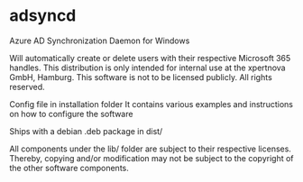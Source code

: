 # adsyncd
Azure AD Synchronization Daemon for Windows

Will automatically create or delete users with their respective Microsoft 365 handles.
This distribution is only intended for internal use at the xpertnova GmbH, Hamburg.
This software is not to be licensed publicly. All rights reserved.
	
Config file in installation folder
It contains various examples and instructions on how to configure the software
	
Ships with a debian .deb package in dist/

All components under the lib/ folder are subject to their respective licenses. Thereby, copying and/or modification may not be subject to the copyright of the other software components.
